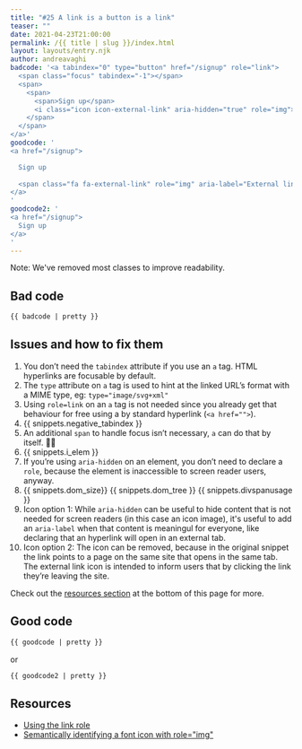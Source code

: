 ```yaml
---
title: "#25 A link is a button is a link"
teaser: ""
date: 2021-04-23T21:00:00
permalink: /{{ title | slug }}/index.html
layout: layouts/entry.njk
author: andreavaghi
badcode: '<a tabindex="0" type="button" href="/signup" role="link">
  <span class="focus" tabindex="-1"></span>
  <span>
    <span>
      <span>Sign up</span>
      <i class="icon icon-external-link" aria-hidden="true" role="img"></i>
    </span>
  </span>
</a>'
goodcode: '
<a href="/signup">

  Sign up  
  
  <span class="fa fa-external-link" role="img" aria-label="External link" target="_blank"></span>
</a>
'
goodcode2: '
<a href="/signup">
  Sign up  
</a>
'
---
```


Note: We've removed most classes to improve readability.

<div class="section bad">

## Bad code

```html
{{ badcode | pretty }}
```

</div>

<div class="section" id="issues">

## Issues and how to fix them

1. You don’t need the `tabindex` attribute if you use an `a` tag. HTML hyperlinks are focusable by default.
2. The `type` attribute on `a` tag is used to hint at the linked URL’s format with a MIME type, eg: `type="image/svg+xml"`
3. Using `role=link` on an `a` tag is not needed since you already get that behaviour for free using a by standard hyperlink (`<a href="">`).
4. {{ snippets.negative_tabindex }}
1. An additional `span` to handle focus isn’t necessary, `a` can do that by itself. 💪🏻
5. {{ snippets.i_elem }}
1. If you’re using `aria-hidden` on an element, you don’t need to declare a `role`, because the element is inaccessible to screen reader users, anyway.
1. {{ snippets.dom_size}} {{ snippets.dom_tree }} {{ snippets.divspanusage }}
6. Icon option 1: While `aria-hidden` can be useful to hide content that is not needed for screen readers (in this case an icon image), it's useful to add an `aria-label` when that content is meaningul for everyone, like declaring that an hyperlink will open in an external tab.
1. Icon option 2: The icon can be removed, because in the original snippet the link points to a page on the same site that opens in the same tab. The external link icon is intended to inform users that by clicking the link they’re leaving the site.

Check out the [resources section](#resources) at the bottom of this page for more.

</div>

<div class="section">

## Good code

```html
{{ goodcode | pretty }}
```

or

```html
{{ goodcode2 | pretty }}
```

</div>

<div class="section">

<h2 id="resources">Resources</h2>

- [Using the link role](https://developer.mozilla.org/en-US/docs/Web/Accessibility/ARIA/ARIA_Techniques/Using_the_link_role)
- [Semantically identifying a font icon with role="img"](https://www.w3.org/WAI/WCAG21/Techniques/aria/ARIA24.html)

</div>
